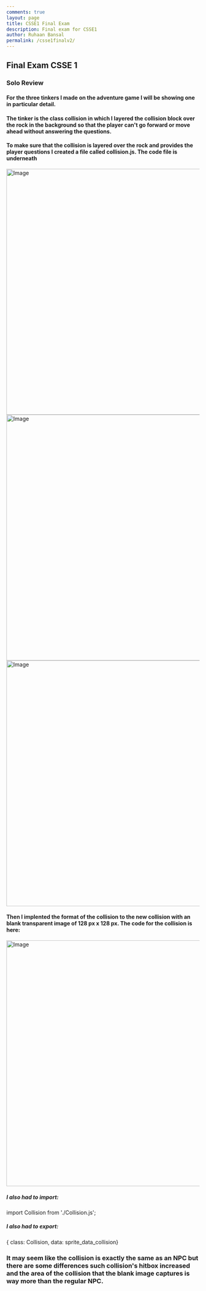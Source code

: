 ```yaml
--- 
comments: true
layout: page
title: CSSE1 Final Exam
description: Final exam for CSSE1
author: Ruhaan Bansal
permalink: /csse1finalv2/
---
```

## Final Exam CSSE 1 

### Solo Review 
#### For the three tinkers I made on the adventure game I will be showing one in particular detail.

#### The tinker is the class collision in which I layered the collision block over the rock in the background so that the player can't go forward or move ahead without answering the questions.

#### To make sure that the collision is layered over the rock and provides the player questions I created a file called collision.js. The code file is underneath

<img width="640" alt="Image" src="https://github.com/user-attachments/assets/0f36b61e-724e-49e2-b088-e0d07b7864d9" />
<img width="640" alt="Image" src="https://github.com/user-attachments/assets/2866f4fe-1d84-48fe-8f27-7981ffba5de7" />
<img width="640" alt="Image" src="https://github.com/user-attachments/assets/02a9889d-8c63-4bae-89c9-35ded3bc70b4" />

#### Then I implented the format of the collision to the new collision with an blank transparent image of 128 px x 128 px. The code for the collision is here:

<img width="640" alt="Image" src="https://github.com/user-attachments/assets/d004df26-e336-413f-8e71-f93e2c7eb09d" />

##### I also had to import:
import Collision from './Collision.js'; 

##### I also had to export:
{ class: Collision, data: sprite_data_collision}

### It may seem like the collision is exactly the same as an NPC but there are some differences such collision's hitbox increased and the area of the collision that the blank image captures is way more than the regular NPC.